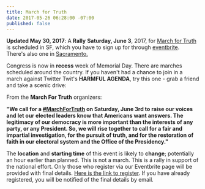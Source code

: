 ```yaml
---
title: March for Truth
date: 2017-05-26 06:28:00 -07:00
published: false
---
```


**Updated May 30, 2017**:
A **Rally** **Saturday, June 3**, 2017, for [March for Truth](https://www.facebook.com/MarchforTruthSanFrancisco/) is scheduled in SF, which you have to sign up for through [eventbrite](https://www.eventbrite.com/e/march-for-truth-tickets-34681337815).  There's also one in
[Sacramento.](https://www.marchfortruth.info/find-a-local-march/)  


Congress is now in **recess** week of Memorial Day. There are marches scheduled around the country. If you haven't had a chance to join in a march against Twitter Twit's **HARMFUL AGENDA**, try this one - grab a friend and take a scenic drive:

From the **March For Truth** organizers:

**"**We call for a [#MarchForTruth](https://www.marchfortruth.info/) on **Saturday, June 3rd** to raise our voices and let our elected leaders know that Americans want answers. The legitimacy of our democracy is more important than the interests of any party, or any President. So, we will rise together to call for a fair and impartial investigation, for the pursuit of truth, and for the restoration of faith in our electoral system and the Office of the Presidency.**"**

The **location** and **starting time** of this event is likely to **change**; potentially an hour earlier than planned. This is not a march. This is a rally in support of the national effort. Only those who register via our Eventbrite page will be provided with final details. [Here is the link to register](https://www.eventbrite.com/e/march-for-truth-tickets-34681337815).  If you have already registered, you will be notified of the final details by email.



